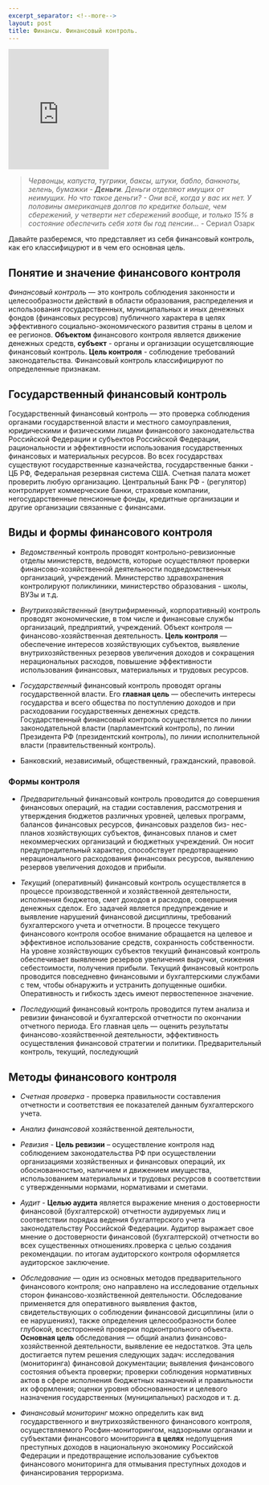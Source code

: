 ```yaml
---
excerpt_separator: <!--more-->
layout: post
title: Финансы. Финансовый контроль.
---
```

<iframe src="https://giphy.com/embed/xTiTnqUxyWbsAXq7Ju" width="200" height="240" frameBorder="0" class="giphy-embed" allowFullScreen></iframe><p><a href="https://giphy.com/gifs/yosub-money-donald-duck-cash-xTiTnqUxyWbsAXq7Ju"></a></p>

> *Червонцы, капуста, тугрики, баксы, штуки, бабло, банкноты, зелень, бумажки - **Деньги**. Деньги отделяют имущих от неимущих. Но что такое деньги? - Они всё, когда у вас их нет. У половины американцев долгов по кредитке больше, чем сбережений, у четверти нет сбережений вообще, и только 15% в состояние обеспечить себя хотя бы год пенсии...* - Сериал Озарк

Давайте разберемся, что представляет из себя финансовый контроль, как его классифицурют и в чем его основная цель.<!--more-->
## Понятие и значение финансового контроля
*Финансовый контроль* — это контроль соблюдения законности и целесообразности действий в области образования, распределения и использования государственных, муниципальных и иных денежных фондов (финансовых ресурсов) публичного характера в целях эффективного социально-экономического развития страны в целом и ее регионов.
**Объектом** финансового контроля является движение денежных средств, **субъект** - органы и организации осущетсвляющие финансовый контроль. **Цель контроля** - соблюдение требований законодательства. Финансовый контроль классифицируют по определенные признакам.

## Государственный финансовый контроль
Государственный финансовый контроль — это проверка соблюдения органами государственной власти и местного самоуправления, юридическими и физическими лицами финансового законодательства Российской Федерации и субъектов Российской Федерации, рациональности и эффективности использования государственных финансовых и материальных ресурсов. Во всех государствах существуют государственные казначейства, государственные банки - ЦБ РФ, Федеральная резервная система США. Счетная палата может проверить любую организацию. Центральный Банк РФ - (регулятор) контролирует коммерческие банки, страховые компании, негосударственные пенсионные фонды, кредитные организации и другие организации связанные с финансами. 

## Виды и формы финансового контроля
- *Ведомственный* контроль проводят контрольно-ревизионные отделы министерств, ведомств, которые осуществляют проверки финансово-хозяйственной деятельности подведомственных организаций, учреждений. Министерство здравохранения контролируют поликлиники, министерство образования - школы, ВУЗы и т.д.

- *Внутрихозяйственный* (внутрифирменный, корпоративный) контроль проводят экономические, в том числе и финансовые службы организаций, предприятий, учреждений. Объект контроля — финансово-хозяйственная деятельность. **Цель контроля** — обеспечение интересов хозяйствующих субъектов, выявление внутрихозяйственных резервов увеличения доходов и сокращения нерациональных расходов, повышение эффективности использования финансовых, материальных и трудовых ресурсов.

- *Государственный* финансовый контроль проводят органы государственной власти. Его **главная цель** — обеспечить интересы государства и всего общества по поступлению доходов и при расходовании государственных денежных средств. Государственный финансовый контроль осуществляется по линии законодательной власти (парламентский контроль), по линии Президента РФ (президентский контроль), по линии исполнительной власти (правительственный контроль).
- Банковский, независимый, общественный, гражданский, правовой.

### Формы контроля
- *Предварительный* финансовый контроль проводится до совершения финансовых операций, на стадии составления, рассмотрения и утверждения бюджетов различных уровней, целевых программ, балансов финансовых ресурсов, финансовых разделов биз- нес-планов хозяйствующих субъектов, финансовых планов и смет некоммерческих организаций и бюджетных учреждений. Он носит предупредительный характер, способствует предотвращению нерационального расходования финансовых ресурсов, выявлению резервов увеличения доходов и прибыли.

- *Текущий* (оперативный) финансовый контроль осуществляется в процессе производственной и хозяйственной деятельности, исполнения бюджетов, смет доходов и расходов, совершения денежных сделок. Его задачей является предупреждение и выявление нарушений финансовой дисциплины, требований бухгалтерского учета и отчетности.
В процессе текущего финансового контроля особое внимание обращается на целевое и эффективное использование средств, сохранность собственности. На уровне хозяйствующих субъектов текущий финансовый контроль обеспечивает выявление резервов увеличения выручки, снижения себестоимости, получения прибыли.
Текущий финансовый контроль проводится повседневно финансовыми и бухгалтерскими службами с тем, чтобы обнаружить и устранить допущенные ошибки. Оперативность и гибкость здесь имеют первостепенное значение.

- *Последующий* финансовый контроль проводится путем анализа и ревизии финансовой и бухгалтерской отчетности по окончании отчетного периода. Его главная цель — оценить результаты финансово-хозяйственной деятельности, эффективность осуществления финансовой стратегии и политики.
Предварительный контроль, текущий, последующий
 
## Методы финансового контроля  

- *Счетная проверка* - проверка правильности составления отчетности и соответствия ее показателей данным бухгалтерского учета.

- *Анализ финансовой* хозяйственной деятельности, 

- *Ревизия* - **Цель ревизии** – осуществление контроля над соблюдением законодательства РФ при осуществлении организациями хозяйственных и финансовых операций, их обоснованностью, наличием и движением имущества, использованием материальных и трудовых ресурсов в соответствии с утвержденными нормами, нормативами и сметами.

- *Аудит* -  **Целью аудита** является выражение мнения о достоверности финансовой (бухгалтерской) отчетности аудируемых лиц и соответствии порядка ведения бухгалтерского учета законодательству Российской Федерации. Аудитор выражает свое мнение о достоверности финансовой (бухгалтерской) отчетности во всех существенных отношениях.проверка с целью создания рекомендации. по итогам аудиторского контроля оформляется аудиторское заключение.

- *Обследование* — один из основных методов предварительного финансового контроля; оно направлено на исследование отдельных сторон финансово-хозяйственной деятельности. Обследование применяется для оперативного выявления фактов, свидетельствующих о соблюдении финансовой дисциплины (или о ее нарушениях), также определения целесообразности более глубокой, всесторонней проверки подконтрольного объекта. **Основная цель** обследования — общий анализ финансово-хозяйственной деятельности, выявление ее недостатков. Эта цель достигается путем решения следующих задач: исследования (мониторинга) финансовой документации; выявления финансового состояния объекта проверки; проверки соблюдения нормативных актов в сфере исполнения бюджетных назначений и правильности их оформления; оценки уровня обоснованности и целевого назначения государственных (муниципальных) расходов и т. д.

- *Финансовый мониторинг* можно определить как вид государственного и внутрихозяйственного финансового контроля, осуществляемого Росфин-мониторингом, надзорными органами и субъектами финансового мониторинга **в целях** недопущения преступных доходов в национальную экономику Российской Федерации и предотвращение использование субъектов финансового мониторинга для отмывания преступных доходов и финансирования терроризма. 
